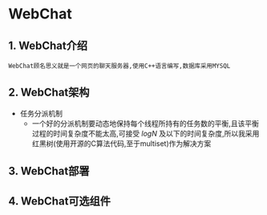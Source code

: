 # WebChat

## 1. WebChat介绍
    WebChat顾名思义就是一个网页的聊天服务器,使用C++语言编写,数据库采用MYSQL
## 2. WebChat架构
- 任务分派机制  
    - 一个好的分派机制要动态地保持每个线程所持有的任务数的平衡,且该平衡过程的时间复杂度不能太高,可接受 *logN* 及以下的时间复杂度,所以我采用红黑树(使用开源的C算法代码,至于multiset)作为解决方案
## 3. WebChat部署
## 4. WebChat可选组件